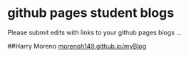 # github pages student blogs

Please submit edits with links to your github pages blogs ...

##Harry Moreno
[morenoh149.github.io/myBlog](http://morenoh149.github.io/myBlog)
